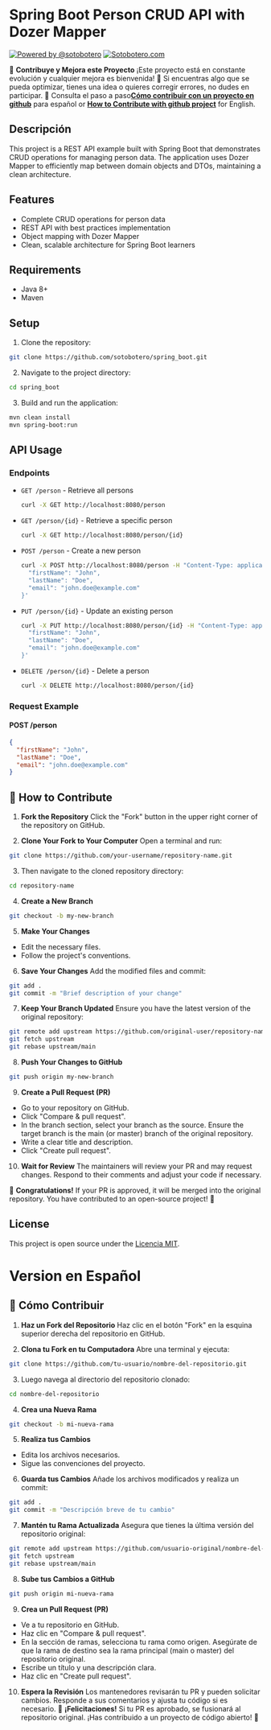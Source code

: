 # Spring Boot Person CRUD API with Dozer Mapper
[![Powered by @sotobotero](https://img.shields.io/badge/Powered%20by-%40sotobotero-blue?style=flat-square&logo=twitter)](https://twitter.com/sotobotero)
[![Sotobotero.com](https://img.shields.io/badge/Powered%20by-sotobotero.com-blue?style=flat-square&logo=twitter)](https://sotobotero.com/)

🌟 **Contribuye y Mejora este Proyecto**
¡Este proyecto está en constante evolución y cualquier mejora es bienvenida! 🎉 Si encuentras algo que se pueda optimizar, tienes una idea o quieres corregir errores, no dudes en participar.
📌 Consulta el paso a paso[**Cómo contribuir con un proyecto en github**](https://github.com/sotobotero/CodeHub/blob/develop/README.md#-cómo-contribuir) para español or [**How to Contribute with github project**](https://github.com/sotobotero/CodeHub/blob/develop/README.md#-how-to-contribute) for English.

## Descripción
This project is a REST API example built with Spring Boot that demonstrates CRUD operations for managing person data. The application uses Dozer Mapper to efficiently map between domain objects and DTOs, maintaining a clean architecture.
## Features
- Complete CRUD operations for person data
- REST API with best practices implementation
- Object mapping with Dozer Mapper
- Clean, scalable architecture for Spring Boot learners
## Requirements
- Java 8+
- Maven

## Setup
1. Clone the repository:
  ```bash
  git clone https://github.com/sotobotero/spring_boot.git
  ```
2. Navigate to the project directory:
  ```bash
  cd spring_boot
  ```
3. Build and run the application:
  ```bash
  mvn clean install
  mvn spring-boot:run
  ```
## API Usage
### Endpoints
- `GET /person` - Retrieve all persons
  ```bash
  curl -X GET http://localhost:8080/person
  ```
- `GET /person/{id}` - Retrieve a specific person
  ```bash
  curl -X GET http://localhost:8080/person/{id}
  ```

- `POST /person` - Create a new person
  ```bash
  curl -X POST http://localhost:8080/person -H "Content-Type: application/json" -d '{
    "firstName": "John",
    "lastName": "Doe",
    "email": "john.doe@example.com"
  }'
  ```

- `PUT /person/{id}` - Update an existing person
  ```bash
  curl -X PUT http://localhost:8080/person/{id} -H "Content-Type: application/json" -d '{
    "firstName": "John",
    "lastName": "Doe",
    "email": "john.doe@example.com"
  }'
  ```

- `DELETE /person/{id}` - Delete a person
  ```bash
  curl -X DELETE http://localhost:8080/person/{id}
  ```

### Request Example

#### POST /person
```json
{
  "firstName": "John",
  "lastName": "Doe",
  "email": "john.doe@example.com"
}
```
## 🚀 How to Contribute

1. **Fork the Repository**
  Click the "Fork" button in the upper right corner of the repository on GitHub.

2. **Clone Your Fork to Your Computer**
  Open a terminal and run:
  ```bash
  git clone https://github.com/your-username/repository-name.git
  ```
3. Then navigate to the cloned repository directory:
  ```bash
  cd repository-name
  ```

4. **Create a New Branch**
  ```bash
  git checkout -b my-new-branch
  ```

5. **Make Your Changes**
  - Edit the necessary files.
  - Follow the project's conventions.

6. **Save Your Changes**
  Add the modified files and commit:
  ```bash
  git add .
  git commit -m "Brief description of your change"
  ```

7. **Keep Your Branch Updated**
  Ensure you have the latest version of the original repository:
  ```bash
  git remote add upstream https://github.com/original-user/repository-name.git
  git fetch upstream
  git rebase upstream/main
  ```

8. **Push Your Changes to GitHub**
  ```bash
  git push origin my-new-branch
  ```

9. **Create a Pull Request (PR)**
  - Go to your repository on GitHub.
  - Click "Compare & pull request".
  - In the branch section, select your branch as the source.
    Ensure the target branch is the main (or master) branch of the original repository.
  - Write a clear title and description.
  - Click "Create pull request".

10. **Wait for Review**
  The maintainers will review your PR and may request changes. Respond to their comments and adjust your code if necessary.

🎉 **Congratulations!**
If your PR is approved, it will be merged into the original repository. You have contributed to an open-source project! 🚀

## License

This project is open source under the [Licencia MIT](LICENSE).

# Version en Español
## 🚀 Cómo Contribuir
1. **Haz un Fork del Repositorio**
  Haz clic en el botón "Fork" en la esquina superior derecha del repositorio en GitHub.

2. **Clona tu Fork en tu Computadora**
  Abre una terminal y ejecuta:
  ```bash
  git clone https://github.com/tu-usuario/nombre-del-repositorio.git
  ```
3. Luego navega al directorio del repositorio clonado:
  ```bash
  cd nombre-del-repositorio
  ```
4. **Crea una Nueva Rama**
  ```bash
  git checkout -b mi-nueva-rama
  ```
5. **Realiza tus Cambios**
  - Edita los archivos necesarios.
  - Sigue las convenciones del proyecto.
6. **Guarda tus Cambios**
  Añade los archivos modificados y realiza un commit:
  ```bash
  git add .
  git commit -m "Descripción breve de tu cambio"
  ```
7. **Mantén tu Rama Actualizada**
  Asegura que tienes la última versión del repositorio original:
  ```bash
  git remote add upstream https://github.com/usuario-original/nombre-del-repositorio.git
  git fetch upstream
  git rebase upstream/main
  ```
8. **Sube tus Cambios a GitHub**
  ```bash
  git push origin mi-nueva-rama
  ```
9. **Crea un Pull Request (PR)**
  - Ve a tu repositorio en GitHub.
  - Haz clic en "Compare & pull request".
  - En la sección de ramas, selecciona tu rama como origen.
    Asegúrate de que la rama de destino sea la rama principal (main o master) del repositorio original.
  - Escribe un título y una descripción clara.
  - Haz clic en "Create pull request".
10. **Espera la Revisión**
  Los mantenedores revisarán tu PR y pueden solicitar cambios. Responde a sus comentarios y ajusta tu código si es necesario.
🎉 **¡Felicitaciones!**
Si tu PR es aprobado, se fusionará al repositorio original. ¡Has contribuido a un proyecto de código abierto! 🚀
